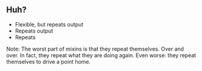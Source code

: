 ## Huh?

* Flexible, but repeats output <!-- .element: class="fragment" -->
* Repeats output <!-- .element: class="fragment" -->
* Repeats <!-- .element: class="fragment" -->

Note: The worst part of mixins is that they repeat themselves. Over and over. In fact, they repeat what they are doing again. Even worse: they repeat themselves to drive a point home.

